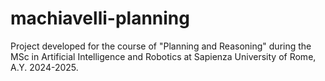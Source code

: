 # machiavelli-planning

Project developed for the course of "Planning and Reasoning" during the MSc in Artificial Intelligence and Robotics at Sapienza University of Rome, A.Y. 2024-2025.
